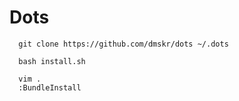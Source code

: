 Dots
====

```
  git clone https://github.com/dmskr/dots ~/.dots
```

```
  bash install.sh
```

```
  vim .
  :BundleInstall
```

